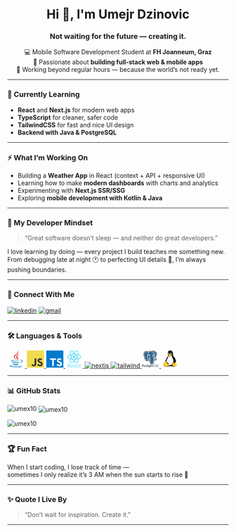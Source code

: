 <h1 align="center">Hi 👋, I'm Umejr Dzinovic</h1>
<h3 align="center">Not waiting for the future — creating it.</h3>

<p align="center">
  💻 Mobile Software Development Student at <strong>FH Joanneum, Graz</strong>  
  <br>
  🚀 Passionate about <strong>building full-stack web & mobile apps</strong>  
  <br>
  🌙 Working beyond regular hours — because the world’s not ready yet.
</p>

---

### 🌱 Currently Learning
- **React** and **Next.js** for modern web apps  
- **TypeScript** for cleaner, safer code  
- **TailwindCSS** for fast and nice UI design  
- **Backend with Java & PostgreSQL**

---

### ⚡ What I’m Working On
- Building a **Weather App** in React (context + API + responsive UI)  
- Learning how to make **modern dashboards** with charts and analytics  
- Experimenting with **Next.js SSR/SSG**  
- Exploring **mobile development with Kotlin & Java**

---

### 🧠 My Developer Mindset
> “Great software doesn’t sleep — and neither do great developers.”

I love learning by doing — every project I build teaches me something new.  
From debugging late at night 🕐 to perfecting UI details 🎨, I’m always pushing boundaries.  

---

### 🤝 Connect With Me
<p align="left">
<a href="[https://www.linkedin.com/in/umejr-dzinovic/](https://www.linkedin.com/in/umejr-dzinovic-4083a6343/)" target="blank"><img align="center" src="https://cdn.jsdelivr.net/gh/devicons/devicon/icons/linkedin/linkedin-original.svg" alt="linkedin" height="40" width="40" /></a>
<a href="mailto:umi.dzinovic10@gmail.com" target="blank"><img align="center" src="https://cdn.jsdelivr.net/gh/simple-icons/simple-icons/icons/gmail.svg" alt="gmail" height="35" width="35" /></a>
</p>

---

### 🛠️ Languages & Tools
<p align="left"> 
<a href="https://www.java.com" target="_blank" rel="noreferrer"> <img src="https://raw.githubusercontent.com/devicons/devicon/master/icons/java/java-original.svg" alt="java" width="40" height="40"/> </a>
<a href="https://developer.mozilla.org/en-US/docs/Web/JavaScript" target="_blank" rel="noreferrer"> <img src="https://raw.githubusercontent.com/devicons/devicon/master/icons/javascript/javascript-original.svg" alt="javascript" width="40" height="40"/> </a>
<a href="https://www.typescriptlang.org/" target="_blank" rel="noreferrer"> <img src="https://raw.githubusercontent.com/devicons/devicon/master/icons/typescript/typescript-original.svg" alt="typescript" width="40" height="40"/> </a>
<a href="https://reactjs.org/" target="_blank" rel="noreferrer"> <img src="https://raw.githubusercontent.com/devicons/devicon/master/icons/react/react-original-wordmark.svg" alt="react" width="40" height="40"/> </a>
<a href="https://nextjs.org/" target="_blank" rel="noreferrer"> <img src="https://cdn.worldvectorlogo.com/logos/nextjs-2.svg" alt="nextjs" width="40" height="40"/> </a>
<a href="https://tailwindcss.com/" target="_blank" rel="noreferrer"> <img src="https://www.vectorlogo.zone/logos/tailwindcss/tailwindcss-icon.svg" alt="tailwind" width="40" height="40"/> </a>
<a href="https://www.postgresql.org" target="_blank" rel="noreferrer"> <img src="https://raw.githubusercontent.com/devicons/devicon/master/icons/postgresql/postgresql-original-wordmark.svg" alt="postgresql" width="40" height="40"/> </a>
<a href="https://www.linux.org/" target="_blank" rel="noreferrer"> <img src="https://raw.githubusercontent.com/devicons/devicon/master/icons/linux/linux-original.svg" alt="linux" width="40" height="40"/> </a>
</p>

---

### 📊 GitHub Stats
<p><img align="left" src="https://github-readme-stats.vercel.app/api/top-langs?username=umex10&show_icons=true&locale=en&layout=compact&theme=tokyonight" alt="umex10" /></p>

<p>&nbsp;<img align="center" src="https://github-readme-stats.vercel.app/api?username=umex10&show_icons=true&theme=tokyonight&locale=en" alt="umex10" /></p>

<p><img align="center" src="https://github-readme-streak-stats.herokuapp.com/?user=umex10&theme=tokyonight" alt="umex10" /></p>

---

### 🏆 Fun Fact
When I start coding, I lose track of time —  
sometimes I only realize it’s 3 AM when the sun starts to rise 🌅

---

### ✨ Quote I Live By
> “Don’t wait for inspiration. Create it.”

---
